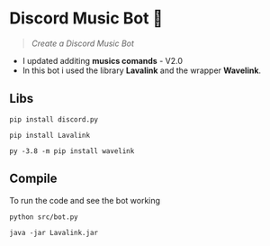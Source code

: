 # Discord Music Bot 🤖
> <i> Create a Discord Music Bot </i>
- I updated additing **musics comands** - V2.0
- In this bot i used the library **Lavalink** and the wrapper **Wavelink**.

## Libs

```
pip install discord.py
```

```
pip install Lavalink
```

```
py -3.8 -m pip install wavelink
```

## Compile
To run the code and see the bot working
```
python src/bot.py
``` 
```
java -jar Lavalink.jar
```

